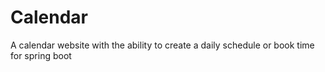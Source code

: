 # Calendar
A calendar website with the ability to create a daily schedule or book time for spring boot
